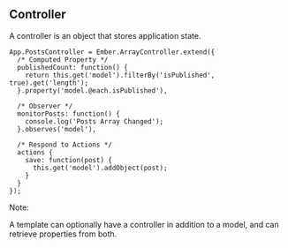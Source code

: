 ##  Controller

A controller is an object that stores application state.

```
App.PostsController = Ember.ArrayController.extend({
  /* Computed Property */
  publishedCount: function() {
    return this.get('model').filterBy('isPublished', true).get('length');
  }.property('model.@each.isPublished'),

  /* Observer */
  monitorPosts: function() {
    console.log('Posts Array Changed');
  }.observes('model'),

  /* Respond to Actions */
  actions {
    save: function(post) {
      this.get('model').addObject(post);
    }
  }
});
```

Note:

A template can optionally have a controller in addition to a model, and can retrieve properties from both.